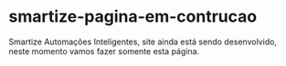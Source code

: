 # smartize-pagina-em-contrucao
Smartize Automações Inteligentes, site ainda está sendo desenvolvido, neste momento vamos fazer somente esta página.
